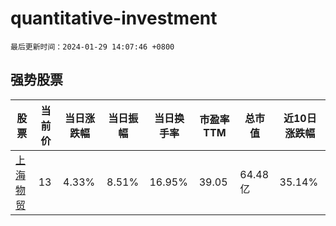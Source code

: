 # quantitative-investment

`最后更新时间：2024-01-29 14:07:46 +0800`

## 强势股票

|股票|当前价|当日涨跌幅|当日振幅|当日换手率|市盈率TTM|总市值|近10日涨跌幅|
|----|----|----|----|----|----|----|----|
|[上海物贸](https://xueqiu.com/S/SH600822)|13|4.33%|8.51%|16.95%|39.05|64.48亿|35.14%|
